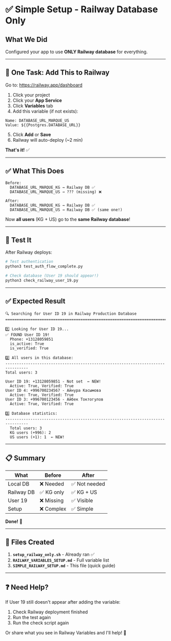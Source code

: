 # ✅ Simple Setup - Railway Database Only

## What We Did

Configured your app to use **ONLY Railway database** for everything.

---

## 🎯 One Task: Add This to Railway

Go to: https://railway.app/dashboard

1. Click your project
2. Click your **App Service**
3. Click **Variables** tab
4. Add this variable (if not exists):

```
Name: DATABASE_URL_MARQUE_US
Value: ${{Postgres.DATABASE_URL}}
```

5. Click **Add** or **Save**
6. Railway will auto-deploy (~2 min)

**That's it!** ✅

---

## ✅ What This Does

```
Before:
  DATABASE_URL_MARQUE_KG → Railway DB ✅
  DATABASE_URL_MARQUE_US → ??? (missing) ❌

After:
  DATABASE_URL_MARQUE_KG → Railway DB ✅
  DATABASE_URL_MARQUE_US → Railway DB ✅ (same one!)
```

Now **all users** (KG + US) go to the **same Railway database**!

---

## 🧪 Test It

After Railway deploys:

```bash
# Test authentication
python3 test_auth_flow_complete.py

# Check database (User 19 should appear!)
python3 check_railway_user_19.py
```

---

## ✅ Expected Result

```
🔍 Searching for User ID 19 in Railway Production Database
================================================================================

1️⃣ Looking for User ID 19...
✅ FOUND User ID 19!
  Phone: +13128059851
  is_active: True
  is_verified: True

2️⃣ All users in this database:
--------------------------------------------------------------------------------
Total users: 3

User ID 19: +13128059851 - Not set  ← NEW!
  Active: True, Verified: True
User ID 4: +996700234567 - Айнура Касымова
  Active: True, Verified: True
User ID 3: +996700123456 - Айбек Токтогулов
  Active: True, Verified: True

3️⃣ Database statistics:
--------------------------------------------------------------------------------
  Total users: 3
  KG users (+996): 2
  US users (+1): 1  ← NEW!
```

---

## 📋 Summary

| What       | Before     | After         |
| ---------- | ---------- | ------------- |
| Local DB   | ❌ Needed  | ✅ Not needed |
| Railway DB | ✅ KG only | ✅ KG + US    |
| User 19    | ❌ Missing | ✅ Visible    |
| Setup      | ❌ Complex | ✅ Simple     |

**Done!** 🎉

---

## 🚀 Files Created

1. **`setup_railway_only.sh`** - Already ran ✅
2. **`RAILWAY_VARIABLES_SETUP.md`** - Full variable list
3. **`SIMPLE_RAILWAY_SETUP.md`** - This file (quick guide)

---

## ❓ Need Help?

If User 19 still doesn't appear after adding the variable:

1. Check Railway deployment finished
2. Run the test again
3. Run the check script again

Or share what you see in Railway Variables and I'll help! 🎯
